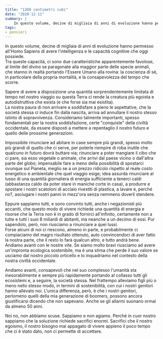 ```yaml
---
title: "1260 centimetri cubi"
date: "2020-12-11"
summary: |
    In questo volume, decine di migliaia di anni di evoluzione hanno permesso all'Homo Sapiens di avere l'intelligenza e le capacità cognitive che oggi possiede.
tags: 
- pensieri
---
```


In questo volume, decine di migliaia di anni di evoluzione hanno permesso all'Homo Sapiens di avere l'intelligenza e le capacità cognitive che oggi possiede.  
Tra queste capacità, ci sono due caratteristiche apparentemente favolose, al limite del divino se paragonate alla maggior parte delle specie animali, che stanno in realtà portando l'Essere Umano alla rovina: la coscienza di sé, in particolare della propria mortalità, e la consapevolezza del tempo che scorre.

Sapere di avere a disposizione una quantità sorprendentemente limitata di tempo nel nostro viaggio su questa Terra ci rende la creatura più egoista e autodistruttiva che esista (e che forse sia mai esistita).  
La nostra paura di non arrivare a soddisfare a pieno le aspettative, che la società stessa ci induce fin dalla nascita, arriva ad annullare il nostro stesso istinto di sopravvivenza.
Consideriamo talmente importanti, spesso fondamentali per la nostra soddisfazione, certe "conquiste" della civiltà occidentale, da essere disposti a mettere a repentaglio il nostro futuro e quello delle prossime generazioni.  

Impossibile rinunciare ad abitare in case sempre più grandi, spesso molto più grandi di quello che ci serve, per poterle riempire di roba inutile che qualcuno in futuro dovrà buttare via; rinunciare a poter mangiare il cibo che ci pare, sia esso vegetale o animale, che arrivi dal paese vicino o dall'altra parte del globo; impensabile fare a meno della possibilità di spostarci ovunque sul Pianeta, meglio se a un prezzo ridicolo rispetto al reale costo energetico e ambientale che quel viaggio esige; idea assurda rinunciare al lusso di una quantità giornaliera di energia sufficiente a tenerci caldi (abbastanza caldo da poter stare in maniche corte in casa), a produrre e spostare i nostri scatoloni di acciaio rivestiti di plastica, a lavare e, perché no?, asciugare i nostri panni in mezz'ora senza nemmeno doverli stendere.

Eppure sappiamo tutti, e sono convinto tutti, anche i negazionisti più accaniti, che questo modo di vivere richiede una quantità di energia e risorse che la Terra non è in grado di fornirci all'infinito, certamente non a tutte e tutti i suoi 8 miliardi di abitanti, ma neanche a un decimo di essi. Pur sapendolo, però, non riusciamo a rinunciare a quei lussi.  
Forse alcuni di noi ci riescono, almeno in parte, e probabilmente ci compiaciamo del magro risultato ottenuto, auto convincendoci di aver fatto la nostra parte, che il resto lo farà qualcun altro, e tutto andrà bene. Andiamo avanti con le nostre vite. Se siamo molto bravi riusciamo ad avere un'impronta ecologica sostenibile, ma è una stima che perde il suo valore se usciamo dal nostro piccolo orticello e lo inquadriamo nel contesto della nostra civiltà occidentale. 

Andiamo avanti, consapevoli che nel suo complesso l'umanità sta inesorabilmente e sempre più rapidamente portando al collasso tutti gli ecosistemi e, a seguire, la società stessa. Nel frattempo alleviamo figli più o meno nello stesso modo, in termini di sostenibilità, con cui i nostri genitori hanno allevato noi. L'unica differenza, però, è che i nostri genitori, perlomeno quelli della mia generazione di boomers, possono ancora giustificarsi dicendo che non sapevano. Anche se gli allarmi suonano ormai da almeno 50 anni. 

Noi no, non abbiamo scuse. Sappiamo e non agiamo. Perché in cuor nostro sappiamo che la soluzione richiede sacrifici enormi. Sacrifici che il nostro egoismo, il nostro bisogno mai appagato di vivere appieno il poco tempo che ci è stato dato, non ci permette di accettare. 
